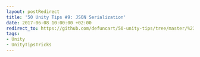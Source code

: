 ```yaml
---
layout: postRedirect
title: '50 Unity Tips #9: JSON Serialization'
date: 2017-06-08 10:00:00 +02:00
redirect_to: https://github.com/defuncart/50-unity-tips/tree/master/%2309-JSONSerialization
tags:
- Unity
- UnityTipsTricks
---
```

